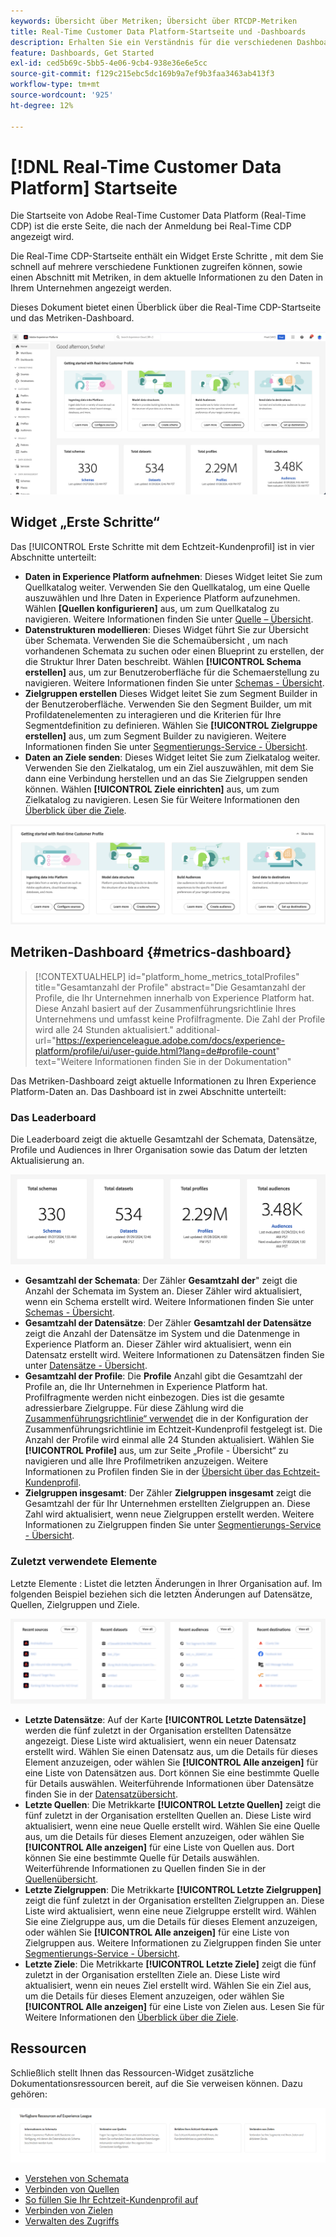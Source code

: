 ```yaml
---
keywords: Übersicht über Metriken; Übersicht über RTCDP-Metriken
title: Real-Time Customer Data Platform-Startseite und -Dashboards
description: Erhalten Sie ein Verständnis für die verschiedenen Dashboards, die Startseite und die ersten Benutzererfahrungen mit Adobe Real-Time CDP.
feature: Dashboards, Get Started
exl-id: ced5b69c-5bb5-4e06-9cb4-938e36e6e5cc
source-git-commit: f129c215ebc5dc169b9a7ef9b3faa3463ab413f3
workflow-type: tm+mt
source-wordcount: '925'
ht-degree: 12%

---
```


# [!DNL Real-Time Customer Data Platform] Startseite

Die Startseite von Adobe Real-Time Customer Data Platform (Real-Time CDP) ist die erste Seite, die nach der Anmeldung bei Real-Time CDP angezeigt wird.

Die Real-Time CDP-Startseite enthält ein Widget Erste Schritte , mit dem Sie schnell auf mehrere verschiedene Funktionen zugreifen können, sowie einen Abschnitt mit Metriken, in dem aktuelle Informationen zu den Daten in Ihrem Unternehmen angezeigt werden.

Dieses Dokument bietet einen Überblick über die Real-Time CDP-Startseite und das Metriken-Dashboard.

![Die Startseite der Experience Platform-Benutzeroberfläche.](assets/platform-home/home.png)

## Widget „Erste Schritte“

Das [!UICONTROL Erste Schritte mit dem Echtzeit-Kundenprofil] ist in vier Abschnitte unterteilt:

* **Daten in Experience Platform aufnehmen**: Dieses Widget leitet Sie zum Quellkatalog weiter. Verwenden Sie den Quellkatalog, um eine Quelle auszuwählen und Ihre Daten in Experience Platform aufzunehmen. Wählen **[Quellen konfigurieren]** aus, um zum Quellkatalog zu navigieren. Weitere Informationen finden Sie unter [Quelle – Übersicht](../sources/home.md).
* **Datenstrukturen modellieren**: Dieses Widget führt Sie zur Übersicht über Schemata. Verwenden Sie die Schemaübersicht , um nach vorhandenen Schemata zu suchen oder einen Blueprint zu erstellen, der die Struktur Ihrer Daten beschreibt. Wählen **[!UICONTROL Schema erstellen]** aus, um zur Benutzeroberfläche für die Schemaerstellung zu navigieren. Weitere Informationen finden Sie unter [Schemas - Übersicht](../xdm/home.md).
* **Zielgruppen erstellen** Dieses Widget leitet Sie zum Segment Builder in der Benutzeroberfläche. Verwenden Sie den Segment Builder, um mit Profildatenelementen zu interagieren und die Kriterien für Ihre Segmentdefinition zu definieren. Wählen Sie **[!UICONTROL Zielgruppe erstellen]** aus, um zum Segment Builder zu navigieren. Weitere Informationen finden Sie unter [Segmentierungs-Service - Übersicht](../segmentation/home.md).
* **Daten an Ziele senden**: Dieses Widget leitet Sie zum Zielkatalog weiter. Verwenden Sie den Zielkatalog, um ein Ziel auszuwählen, mit dem Sie dann eine Verbindung herstellen und an das Sie Zielgruppen senden können. Wählen **[!UICONTROL Ziele einrichten]** aus, um zum Zielkatalog zu navigieren. Lesen Sie für Weitere Informationen den [Überblick über die Ziele](../destinations/home.md).

![Die Startseite der Experience Platform-Benutzeroberfläche mit dem Widget „Erste Schritte“](assets/platform-home/getting-started-widget.png)

## Metriken-Dashboard {#metrics-dashboard}

>[!CONTEXTUALHELP]
>id="platform_home_metrics_totalProfiles"
>title="Gesamtanzahl der Profile"
>abstract="Die Gesamtanzahl der Profile, die Ihr Unternehmen innerhalb von Experience Platform hat. Diese Anzahl basiert auf der Zusammenführungsrichtlinie Ihres Unternehmens und umfasst keine Profilfragmente. Die Zahl der Profile wird alle 24 Stunden aktualisiert."
>additional-url="https://experienceleague.adobe.com/docs/experience-platform/profile/ui/user-guide.html?lang=de#profile-count" text="Weitere Informationen finden Sie in der Dokumentation"

Das Metriken-Dashboard zeigt aktuelle Informationen zu Ihren Experience Platform-Daten an. Das Dashboard ist in zwei Abschnitte unterteilt:

### Das Leaderboard

Die Leaderboard zeigt die aktuelle Gesamtzahl der Schemata, Datensätze, Profile und Audiences in Ihrer Organisation sowie das Datum der letzten Aktualisierung an.

![Der Abschnitt „Leaderboard“ auf der Startseite der Experience Platform-Benutzeroberfläche.](assets/platform-home/leaderboard.png)

* **Gesamtzahl der Schemata**: Der Zähler **Gesamtzahl der**&quot; zeigt die Anzahl der Schemata im System an. Dieser Zähler wird aktualisiert, wenn ein Schema erstellt wird. Weitere Informationen finden Sie unter [Schemas - Übersicht](../xdm/home.md).
* **Gesamtzahl der Datensätze**: Der Zähler **Gesamtzahl der Datensätze** zeigt die Anzahl der Datensätze im System und die Datenmenge in Experience Platform an. Dieser Zähler wird aktualisiert, wenn ein Datensatz erstellt wird. Weitere Informationen zu Datensätzen finden Sie unter [Datensätze - Übersicht](../catalog/datasets/overview.md).
* **Gesamtzahl der Profile**: Die **Profile** Anzahl gibt die Gesamtzahl der Profile an, die Ihr Unternehmen in Experience Platform hat. Profilfragmente werden nicht einbezogen. Dies ist die gesamte adressierbare Zielgruppe. Für diese Zählung wird die [Zusammenführungsrichtlinie“ verwendet](profile/merge-policies.md) die in der Konfiguration der Zusammenführungsrichtlinie im Echtzeit-Kundenprofil festgelegt ist. Die Anzahl der Profile wird einmal alle 24 Stunden aktualisiert. Wählen Sie **[!UICONTROL Profile]** aus, um zur Seite „Profile - Übersicht“ zu navigieren und alle Ihre Profilmetriken anzuzeigen. Weitere Informationen zu Profilen finden Sie in der [Übersicht über das Echtzeit-Kundenprofil](../profile/home.md).
* **Zielgruppen insgesamt**: Der Zähler **Zielgruppen insgesamt** zeigt die Gesamtzahl der für Ihr Unternehmen erstellten Zielgruppen an. Diese Zahl wird aktualisiert, wenn neue Zielgruppen erstellt werden. Weitere Informationen zu Zielgruppen finden Sie unter [Segmentierungs-Service - Übersicht](../segmentation/home.md).

### Zuletzt verwendete Elemente

Letzte Elemente : Listet die letzten Änderungen in Ihrer Organisation auf. Im folgenden Beispiel beziehen sich die letzten Änderungen auf Datensätze, Quellen, Zielgruppen und Ziele.

![Der Abschnitt „Zuletzt verwendete Elemente“ auf der Startseite der Experience Platform-Benutzeroberfläche.](assets/platform-home/recent-items.png)

* **Letzte Datensätze**: Auf der Karte **[!UICONTROL Letzte Datensätze]** werden die fünf zuletzt in der Organisation erstellten Datensätze angezeigt. Diese Liste wird aktualisiert, wenn ein neuer Datensatz erstellt wird. Wählen Sie einen Datensatz aus, um die Details für dieses Element anzuzeigen, oder wählen Sie **[!UICONTROL Alle anzeigen]** für eine Liste von Datensätzen aus. Dort können Sie eine bestimmte Quelle für Details auswählen. Weiterführende Informationen über Datensätze finden Sie in der [Datensatzübersicht](../catalog/datasets/overview.md).
* **Letzte Quellen**: Die Metrikkarte **[!UICONTROL Letzte Quellen]** zeigt die fünf zuletzt in der Organisation erstellten Quellen an. Diese Liste wird aktualisiert, wenn eine neue Quelle erstellt wird. Wählen Sie eine Quelle aus, um die Details für dieses Element anzuzeigen, oder wählen Sie **[!UICONTROL Alle anzeigen]** für eine Liste von Quellen aus. Dort können Sie eine bestimmte Quelle für Details auswählen. Weiterführende Informationen zu Quellen finden Sie in der [Quellenübersicht](../sources/home.md).
* **Letzte Zielgruppen**: Die Metrikkarte **[!UICONTROL Letzte Zielgruppen]** zeigt die fünf zuletzt in der Organisation erstellten Zielgruppen an. Diese Liste wird aktualisiert, wenn eine neue Zielgruppe erstellt wird. Wählen Sie eine Zielgruppe aus, um die Details für dieses Element anzuzeigen, oder wählen Sie **[!UICONTROL Alle anzeigen]** für eine Liste von Zielgruppen aus. Weitere Informationen zu Zielgruppen finden Sie unter [Segmentierungs-Service - Übersicht](../segmentation/home.md).
* **Letzte Ziele**: Die Metrikkarte **[!UICONTROL Letzte Ziele]** zeigt die fünf zuletzt in der Organisation erstellten Ziele an. Diese Liste wird aktualisiert, wenn ein neues Ziel erstellt wird. Wählen Sie ein Ziel aus, um die Details für dieses Element anzuzeigen, oder wählen Sie **[!UICONTROL Alle anzeigen]** für eine Liste von Zielen aus. Lesen Sie für Weitere Informationen den [Überblick über die Ziele](../destinations/home.md).

## Ressourcen

Schließlich stellt Ihnen das Ressourcen-Widget zusätzliche Dokumentationsressourcen bereit, auf die Sie verweisen können. Dazu gehören:

![Der Abschnitt „Ressourcen“ auf der Startseite der Experience Platform-Benutzeroberfläche.](assets/platform-home/resources.png)

* [Verstehen von Schemata](../xdm/schema/composition.md)
* [Verbinden von Quellen](../sources/home.md)
* [So füllen Sie Ihr Echtzeit-Kundenprofil auf](../profile/home.md)
* [Verbinden von Zielen](../destinations/home.md)
* [Verwalten des Zugriffs](../access-control/abac/overview.md)

<!-- ### Successful profile records

In the leaderboard **[!UICONTROL Successful profile records]** shows the total number of records that have been successfully processed into the profile.

There is also a metric card that shows the percentage of successful records. Select **[!UICONTROL View datasets]** to see more details about the profile records. Hover over the colored area of the graph to see additional details:

![image](assets/home-profilerecords-details.PNG)

The number of successful profile records is updated hourly. 

For more information about profiles, see [A unified view of your customer in Real-Time CDP](profile/profile-overview.md).

### Total profile records

The **[!UICONTROL Total profile records]** metric card shows the total number of data records enabled to feed into the profiles, and the percentage that are successful, updated once per day. This does not include all data in the data lake, because some data might not be enabled to feed into the profiles.

 Hover over the colored area of the graph to see additional details about the successful profiles:

![image](assets/home-profile-details.PNG)

Select **[!UICONTROL View profiles]** to see more details about the profile records.

For more information about profiles, see [A unified view of your customer in Real-Time CDP](profile/profile-overview.md).

For more information about viewing a specific profile, see [Profile viewer](profile/profile-viewer.md).

### Failed profile records

In the leaderboard, **[!UICONTROL Failed profile records]** counts the number of records that failed to process into the profile.

The **[!UICONTROL Failed profile records]** metric card shows this count, and includes a graphical representation that helps you see how failures have trended during the time shown below the graphic. This chart is updated hourly. Select **[!UICONTROL View datasets]** to see more details about the profile records.

The number of failed profile records is updated hourly. -->
